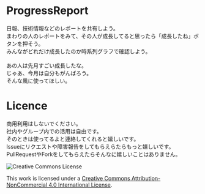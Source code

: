 # ProgressReport

日報、技術情報などのレポートを共有しよう。<br>
まわりの人のレポートをみて、その人が成長してると思ったら「成長したね」ボタンを押そう。<br>
みんながどれだけ成長したのか時系列グラフで確認しよう。<br>
<br>
あの人は先月すごい成長したな。<br>
じゃあ、今月は自分もがんばろう。<br>
そんな風に使ってほしい。<br>

# Licence

商用利用はしないでください。<br>
社内やグループ内での活用は自由です。<br>
そのときは使ってるよと連絡してくれると嬉しいです。<br>
Issueにリクエストや障害報告をしてもらえらたらもっと嬉しいです。<br>
PullRequestやForkをしてもらえたらそんなに嬉しいことはありません。

![Creative Commons License](https://i.creativecommons.org/l/by-nc/4.0/88x31.png)<br>

This work is licensed under a [Creative Commons Attribution-NonCommercial 4.0 International License](http://creativecommons.org/licenses/by-nc/4.0/).
